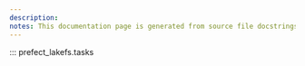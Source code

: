 ```yaml
---
description: 
notes: This documentation page is generated from source file docstrings.
---
```


::: prefect_lakefs.tasks